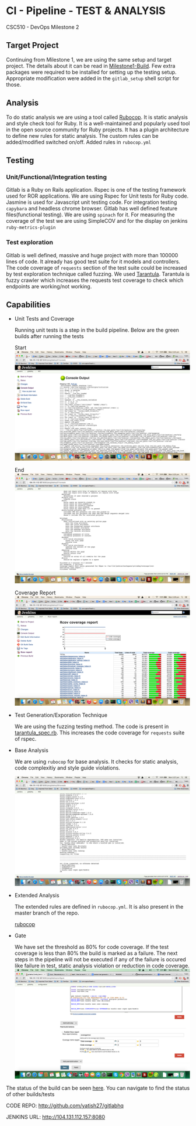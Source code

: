 # CI - Pipeline - TEST & ANALYSIS

CSC510 - DevOps Milestone 2 

## Target Project
Continuing from Milestone 1, we are using the same setup and target project. The details about it can be read in [Milestone1-Build](./../docs/Build.md). 
Few extra packages were required to be installed for setting up the testing setup. Appropriate modification were added in the `gitlab_setup` shell script for those.

## Analysis
To do static analysis we are using a tool called [Rubocop](https://github.com/bbatsov/rubocop). It is static analysis and style check tool for Ruby. It is a well-maintained and popularly used tool in the open source community for Ruby projects. It has a plugin architecture to define new rules for static analysis. The custom rules can be added/modified switched on/off.
Added rules in `rubocop.yml` 


## Testing

### Unit/Functional/Integration testing 
Gitlab is a Ruby on Rails application. Rspec is one of the testing framework used for ROR applications. We are using Rspec for Unit tests for Ruby code. Jasmine is used for Javascript unit testing code. 
For integration testing `capybara` and headless chrome browser. 
Gitlab has well defined feature files(functional testing). We are using `spinach` for it.
For measuring the coverage of the test we are using SimpleCOV and for the display on jenkins `ruby-metrics-plugin`

### Test exploration
Gitlab is well defined, massive and huge project with more than 100000 lines of code. It already has good test suite for it models and controllers.
The code coverage of `requests` section of the test suite could be increased by test exploration technique called fuzzing.
We used [Tarantula](https://github.com/relevance/tarantula). Tarantula is fuzzy crawler which increases the requests test coverage to check which endpoints are working/not working.


## Capabilities

* Unit Tests and Coverage

    Running unit tests is a step in the build pipeline.  Below are the green builds after running the tests

    Start
    ![Start](./../imgs/green_test_1.png)

    End
    ![End](./../imgs/green_test_2.png)

    Coverage Report
    ![coverage](./../imgs/coverage_report.png)

* Test Generation/Exporation Technique
    
    We are using the fuzzing testing method. The code is present in 
    [tarantula_spec.rb](./../scripts/tarantula_spec.rb). This increases the code coverage for `requests` suite of rspec.

* Base Analysis

    We are using `rubocop`  for base analysis. It checks for static analysis, code complexitiy and style guide violations. 

    ![Base Analysis](./../imgs/static_analysis.png)

* Extended Analysis
    
    The extended rules are defined in `rubocop.yml`. It is also present in the master branch of the repo.
    
    [rubocop](./../scripts/rubocop.yml)    

* Gate
    
    We have set the threshold as 80% for code coverage. If the test coverage is less than 80% the build is marked as a failure. The next steps in the pipeline will not be executed if any of the failure is occured like failure in test, static analysis violation or reduction in code coverage.
    ![Base Analysis](./../imgs/threshold.png)

The status of the build can be seen [here](http://104.131.112.157:8080/job/gitlabhq/66/console). You can navigate to find the status of other builds/tests

CODE REPO: http://github.com/yatish27/gitlabhq

JENKINS URL: http://104.131.112.157:8080    





